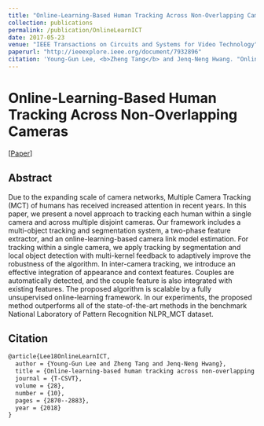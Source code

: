 ```yaml
---
title: "Online-Learning-Based Human Tracking Across Non-Overlapping Cameras"
collection: publications
permalink: /publication/OnlineLearnICT
date: 2017-05-23
venue: "IEEE Transactions on Circuits and Systems for Video Technology"
paperurl: "http://ieeexplore.ieee.org/document/7932896"
citation: 'Young-Gun Lee, <b>Zheng Tang</b> and Jenq-Neng Hwang. "Online-Learning-Based Human Tracking Across Non-Overlapping Cameras". <i>IEEE Transactions on Circuits and Systems for Video Technology (T-CSVT)</i>. vol. 28, no. 10, pp. 2870-2883. 2018.'
---
```


# Online-Learning-Based Human Tracking Across Non-Overlapping Cameras

[<a href="https://ieeexplore.ieee.org/document/7932896">Paper</a>]

## Abstract
Due to the expanding scale of camera networks, Multiple Camera Tracking (MCT) of humans has received increased attention in recent years. In this paper, we present a novel approach to tracking each human within a single camera and across multiple disjoint cameras. Our framework includes a multi-object tracking and segmentation system, a two-phase feature extractor, and an online-learning-based camera link model estimation. For tracking within a single camera, we apply tracking by segmentation and local object detection with multi-kernel feedback to adaptively improve the robustness of the algorithm. In inter-camera tracking, we introduce an effective integration of appearance and context features. Couples are automatically detected, and the couple feature is also integrated with existing features. The proposed algorithm is scalable by a fully unsupervised online-learning framework. In our experiments, the proposed method outperforms all of the state-of-the-art methods in the benchmark National Laboratory of Pattern Recognition NLPR_MCT dataset.

## Citation
```latex
@article{Lee18OnlineLearnICT,  
  author = {Young-Gun Lee and Zheng Tang and Jenq-Neng Hwang},  
  title = {Online-learning-based human tracking across non-overlapping cameras},  
  journal = {T-CSVT},  
  volume = {28},  
  number = {10},  
  pages = {2870--2883},  
  year = {2018}  
}
